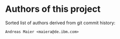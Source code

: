 # Authors of this project

Sorted list of authors derived from git commit history:
```
Andreas Maier <maiera@de.ibm.com>
```
